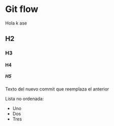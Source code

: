 Git flow
========

Hola k ase

## H2

### H3

#### H4

##### H5
Texto del nuevo commit que reemplaza el anterior

Lista no ordenada:

- Uno
- Dos
- Tres
